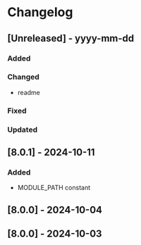 # Changelog
## [Unreleased] - yyyy-mm-dd

### Added

### Changed
- readme

### Fixed

### Updated

## [8.0.1] - 2024-10-11


### Added
- MODULE_PATH constant

## [8.0.0] - 2024-10-04


## [8.0.0] - 2024-10-03
